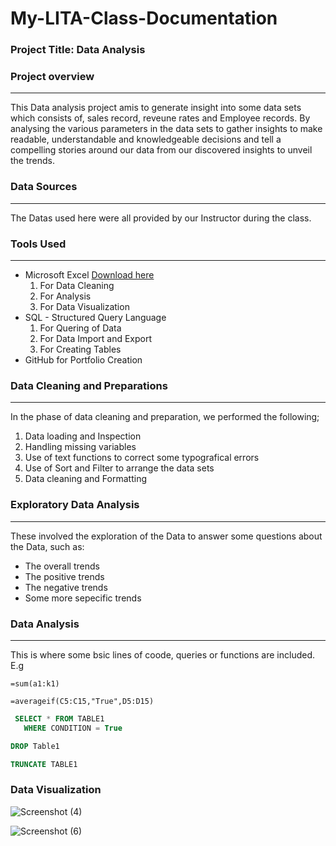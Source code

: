# My-LITA-Class-Documentation

### Project Title: Data Analysis

### Project overview
---
This Data analysis project amis to generate insight into some data sets which consists of, sales record, reveune rates and Employee records. By analysing the various parameters in the data sets to gather insights to make readable, understandable and knowledgeable decisions and tell a compelling stories around our data from our discovered insights to unveil the trends.

### Data Sources
---
The Datas used here were all provided by our Instructor during the class.

### Tools Used
---
- Microsoft Excel [Download here](https://www.microsoft.com)
    1. For Data Cleaning
    2. For Analysis 
    3. For Data Visualization
- SQL - Structured Query Language
    1. For Quering of Data
    2. For Data Import and Export
    3. For Creating Tables  
- GitHub for Portfolio Creation

### Data Cleaning and Preparations 
---
In the phase of data cleaning and preparation, we performed the following;
1. Data loading and Inspection
2. Handling missing variables
3. Use of text functions to correct some typografical errors
4. Use of Sort and Filter to arrange the data sets
5. Data cleaning and Formatting

### Exploratory Data Analysis 
---
These involved the exploration of the Data to answer some questions about the Data, such as:
- The overall trends
- The positive trends
- The negative trends
- Some more sepecific trends

### Data Analysis
---
This is where some bsic lines of coode, queries or functions are included. E.g

```Excel
=sum(a1:k1)
```
```Excel
=averageif(C5:C15,"True",D5:D15)
```
 ```SQL
  SELECT * FROM TABLE1
    WHERE CONDITION = True
 ```
```SQL
DROP Table1
```
```SQL
TRUNCATE TABLE1
```

### Data Visualization
![Screenshot (4)](https://github.com/user-attachments/assets/148f7cf4-b991-49ad-9578-10e370fdc937)


![Screenshot (6)](https://github.com/user-attachments/assets/995e6c15-887b-4594-853c-e8916dbe569e)



